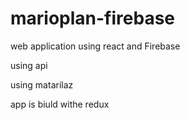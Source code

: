 # marioplan-firebase
web application using react and Firebase

using api 

using matarilaz 

app is biuld withe redux

